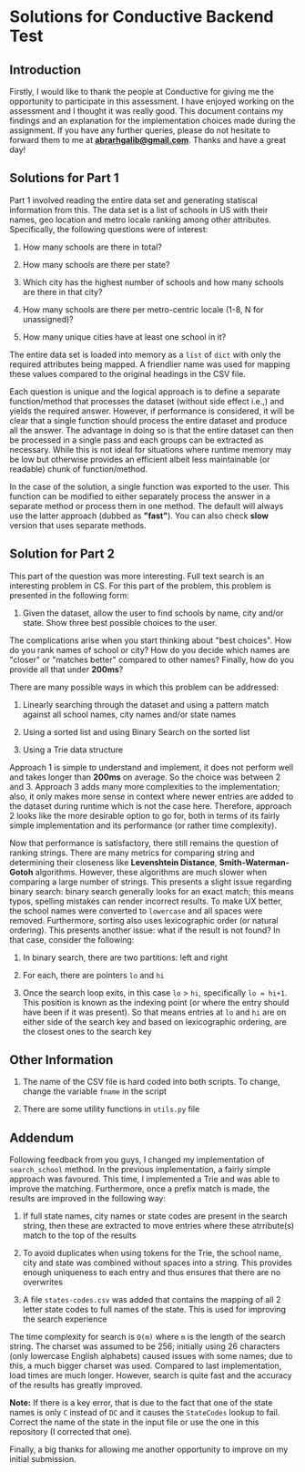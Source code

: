 # Solutions for Conductive Backend Test

## Introduction

Firstly, I would like to thank the people at Conductive for giving me the opportunity to participate in this assessment. I have enjoyed working on the assessment and I thought it was really good. This document contains my findings and an explanation for the implementation choices made during the assignment. If you have any further queries, please do not hesitate to forward them to me at **abrarhgalib@gmail.com**. Thanks and have a great day!

## Solutions for Part 1

Part 1 involved reading the entire data set and generating statiscal information from this. The data set is a list of schools in US with their names, geo location and metro locale ranking among other attributes. Specifically, the following questions were of interest:

1. How many schools are there in total?

2. How many schools are there per state?

3. Which city has the highest number of schools and how many schools are there in that city?

4. How many schools are there per metro-centric locale (1-8, N for unassigned)?

5. How many unique cities have at least one school in it?

The entire data set is loaded into memory as a `list` of `dict` with only the required attributes being mapped. A friendlier name was used for mapping these values compared to the original headings in the CSV file.

Each question is unique and the logical approach is to define a separate function/method that processes the dataset (without side effect i.e.,) and yields the required answer. However, if performance is considered, it will be clear that a single function should process the entire dataset and produce all the answer. The advantage in doing so is that the entire dataset can then be processed in a single pass and each groups can be extracted as necessary. While this is not ideal for situations where runtime memory may be low but otherwise provides an efficient albeit less maintainable (or readable) chunk of function/method.

In the case of the solution, a single function was exported to the user. This function can be modified to either separately process the answer in a separate method or process them in one method. The default will always use the latter approach (dubbed as **"fast"**). You can also check **slow** version that uses separate methods.

## Solution for Part 2

This part of the question was more interesting. Full text search is an interesting problem in CS. For this part of the problem, this problem is presented in the following form:

1. Given the dataset, allow the user to find schools by name, city and/or state. Show three best possible choices to the user.

The complications arise when you start thinking about "best choices". How do you rank names of school or city? How do you decide which names are "closer" or "matches better" compared to other names? Finally, how do you provide all that under **200ms**?

There are many possible ways in which this problem can be addressed:

1. Linearly searching through the dataset and using a pattern match against all school names, city names and/or state names

2. Using a sorted list and using Binary Search on the sorted list

3. Using a Trie data structure

Approach 1 is simple to understand and implement, it does not perform well and takes longer than **200ms** on average. So the choice was between 2 and 3. Approach 3 adds many more complexities to the implementation; also, it only makes more sense in context where newer entries are added to the dataset during runtime which is not the case here. Therefore, approach 2 looks like the more desirable option to go for, both in terms of its fairly simple implementation and its performance (or rather time complexity).

Now that performance is satisfactory, there still remains the question of ranking strings. There are many metrics for comparing string and determining their closeness like **Levenshtein Distance**, **Smith-Waterman-Gotoh** algorithms. However, these algorithms are much slower when comparing a large number of strings. This presents a slight issue regarding binary search: binary search generally looks for an exact match; this means typos, spelling mistakes can render incorrect results. To make UX better, the school names were converted to `lowercase` and all spaces were removed. Furthermore, sorting also uses lexicographic order (or natural ordering). This presents another issue: what if the result is not found? In that case, consider the following:

1. In binary search, there are two partitions: left and right

2. For each, there are pointers `lo` and `hi`

3. Once the search loop exits, in this case `lo` > `hi`, specifically `lo = hi+1`. This position is known as the indexing point (or where the entry should have been if it was present). So that means entries at `lo` and `hi` are on either side of the search key and based on lexicographic ordering, are the closest ones to the search key

## Other Information

1. The name of the CSV file is hard coded into both scripts. To change, change the variable `fname` in the script

2. There are some utility functions in `utils.py` file

## Addendum

Following feedback from you guys, I changed my implementation of `search_school` method. In the previous implementation, a fairly simple approach was favoured. This time, I implemented a Trie and was able to improve the matching. Furthermore, once a prefix match is made, the results are improved in the following way:

1. If full state names, city names or state codes are present in the search string, then these are extracted to move entries where these atrribute(s) match to the top of the results

2. To avoid duplicates when using tokens for the Trie, the school name, city and state was combined without spaces into a string. This provides enough uniqueness to each entry and thus ensures that there are no overwrites

3. A file `states-codes.csv` was added that contains the mapping of all 2 letter state codes to full names of the state. This is used for improving the search experience

The time complexity for search is `O(m)` where `m` is the length of the search string. The charset was assumed to be 256; initially using 26 characters (only lowercase English alphabets) caused issues with some names; due to this, a much bigger charset was used. Compared to last implementation, load times are much longer. However, search is quite fast and the accuracy of the results has greatly improved.

**Note:** If there is a key error, that is due to the fact that one of the state names is only `C` instead of `DC` and it causes the `StateCodes` lookup to fail. Correct the name of the state in the input file or use the one in this repository (I corrected that one).

Finally, a big thanks for allowing me another opportunity to improve on my initial submission.
